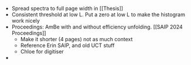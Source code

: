 - Spread spectra to full page width in [[Thesis]]
- Consistent threshold at low L. Put a zero at low L to make the histogram work nicely
- Proceedings: AmBe with and without efficiency unfolding. [[SAIP 2024 Proceedings]]
	- Make it shorter (4 pages) not as much context
	- Reference Erin SAIP, and old UCT stuff
	- Chloe for digitiser
- 